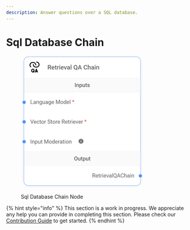 ```yaml
---
description: Answer questions over a SQL database.
---
```


# Sql Database Chain

<figure><img src="../../../.gitbook/assets/image (40).png" alt="" width="332"><figcaption><p>Sql Database Chain Node</p></figcaption></figure>

{% hint style="info" %}
This section is a work in progress. We appreciate any help you can provide in completing this section. Please check our [Contribution Guide](../../../contributing/) to get started.
{% endhint %}
